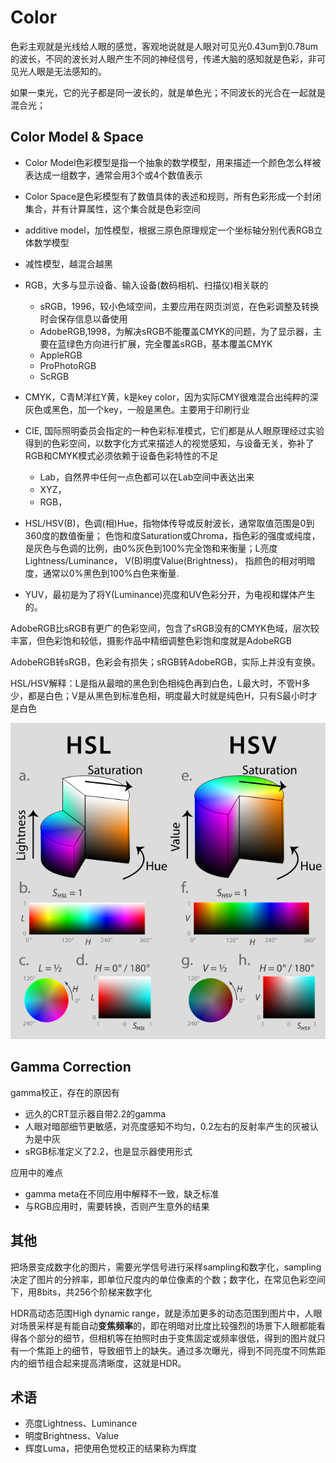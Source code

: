 # Color

色彩主观就是光线给人眼的感觉，客观地说就是人眼对可见光0.43um到0.78um的波长，不同的波长对人眼产生不同的神经信号，传递大脑的感知就是色彩，非可见光人眼是无法感知的。

如果一束光，它的光子都是同一波长的，就是单色光；不同波长的光合在一起就是混合光；

## Color Model & Space

- Color Model色彩模型是指一个抽象的数学模型，用来描述一个颜色怎么样被表达成一组数字，通常会用3个或4个数值表示
- Color Space是色彩模型有了数值具体的表述和规则，所有色彩形成一个封闭集合，并有计算属性，这个集合就是色彩空间

- additive model，加性模型，根据三原色原理规定一个坐标轴分别代表RGB立体数学模型
- 减性模型，越混合越黑


- RGB，大多与显示设备、输入设备(数码相机、扫描仪)相关联的
    - sRGB，1996，较小色域空间，主要应用在网页浏览，在色彩调整及转换时会保存信息以备使用
    - AdobeRGB,1998，为解决sRGB不能覆盖CMYK的问题，为了显示器，主要在蓝绿色方向进行扩展，完全覆盖sRGB，基本覆盖CMYK
    - AppleRGB
    - ProPhotoRGB
    - ScRGB
- CMYK，C青M洋红Y黄，k是key color，因为实际CMY很难混合出纯粹的深灰色或黑色，加一个key，一般是黑色。主要用于印刷行业
- CIE, 国际照明委员会指定的一种色彩标准模式，它们都是从人眼原理经过实验得到的色彩空间，以数字化方式来描述人的视觉感知，与设备无关，弥补了RGB和CMYK模式必须依赖于设备色彩特性的不足
    - Lab，自然界中任何一点色都可以在Lab空间中表达出来
    - XYZ，
    - RGB，
- HSL/HSV(B)，色调(相)Hue，指物体传导或反射波长，通常取值范围是0到360度的数值衡量； 色饱和度Saturation或Chroma，指色彩的强度或纯度，是灰色与色调的比例，由0%灰色到100%完全饱和来衡量；L亮度Lightness/Luminance， V(B)明度Value(Brightness)， 指颜色的相对明暗度，通常以0%黑色到100%白色来衡量.
- YUV，最初是为了将Y(Luminance)亮度和UV色彩分开，为电视和媒体产生的。


AdobeRGB比sRGB有更广的色彩空间，包含了sRGB没有的CMYK色域，层次较丰富，但色彩饱和较低，摄影作品中精细调整色彩饱和度就是AdobeRGB

AdobeRGB转sRGB，色彩会有损失；sRGB转AdobeRGB，实际上并没有变换。

HSL/HSV解释：L是指从最暗的黑色到色相纯色再到白色，L最大时，不管H多少，都是白色；V是从黑色到标准色相，明度最大时就是纯色H，只有S最小时才是白色

![](../images/cg/hsl_hsv.png)

## Gamma Correction

gamma校正，存在的原因有

- 远久的CRT显示器自带2.2的gamma
- 人眼对暗部细节更敏感，对亮度感知不均匀，0.2左右的反射率产生的灰被认为是中灰
- sRGB标准定义了2.2，也是显示器使用形式

应用中的难点

- gamma meta在不同应用中解释不一致，缺乏标准
- 与RGB应用时，需要转换，否则产生意外的结果

## 其他

把场景变成数字化的图片，需要光学信号进行采样sampling和数字化，sampling决定了图片的分辨率，即单位尺度内的单位像素的个数；数字化，在常见色彩空间下，用8bits，共256个阶梯来数字化

HDR高动态范围High dynamic range，就是添加更多的动态范围到图片中，人眼对场景采样是有能自动**变焦频率**的，即在明暗对比度比较强烈的场景下人眼都能看得各个部分的细节，但相机等在拍照时由于变焦固定或频率很低，得到的图片就只有一个焦距上的细节，导致细节上的缺失。通过多次曝光，得到不同亮度不同焦距内的细节组合起来提高清晰度，这就是HDR。



## 术语

- 亮度Lightness、Luminance
- 明度Brightness、Value
- 辉度Luma，把使用色觉校正的结果称为辉度